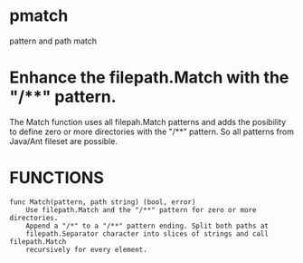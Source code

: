 # pmatch
pattern and path match

# Enhance the filepath.Match with the "/**" pattern.

The Match function uses all filepah.Match patterns and adds the posibility
to define zero or more directories with the "/**" pattern. So all patterns
from Java/Ant fileset are possible.

# FUNCTIONS

    func Match(pattern, path string) (bool, error)
        Use filepath.Match and the "/**" pattern for zero or more directories.
        Append a "/*" to a "/**" pattern ending. Split both paths at
        filepath.Separator character into slices of strings and call filepath.Match
        recursively for every element.

